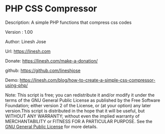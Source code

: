 # PHP CSS Compressor
Description: A simple PHP functions that compress css codes

Version : 1.00

Author: Linesh Jose

Url: https://linesh.com

Donate:  https://linesh.com/make-a-donation/

github: https://github.com/lineshjose

Demo: https://linesh.com/blog/how-to-create-a-simple-css-compressor-using-php/

Note: This script is free; you can redistribute it and/or modify  it under the terms of the GNU General Public License as published by 	the Free Software Foundation; either version 2 of the License, or (at your option) any later version.This script is distributed in the hope 	that it will be useful, but WITHOUT ANY WARRANTY; without even the implied warranty of MERCHANTABILITY or FITNESS FOR A PARTICULAR PURPOSE. See the [GNU General Public License](./LICENSE.md) for more details.
